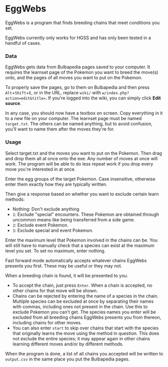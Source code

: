 # EggWebs
EggWebs is a program that finds breeding chains that meet conditions you set.

EggWebs currently only works for HGSS and has only been tested in a handful of cases.

### Data
EggWebs gets data from Bulbapedia pages saved to your computer. It requires the learnset page of the Pokemon you want to breed the move(s) onto, and the pages of all moves you want to put on the Pokemon.

To properly save the pages, go to them on Bulbapedia and then press `Alt`+`Shift`+`E`, or in the URL, replace `wiki/` with `w/index.php?action=edit&title=`. If you're logged into the wiki, you can simply click **Edit source**.

In any case, you should now have a textbox on screen. Copy everything in it to a new file on your computer. The learnset page must be named `target.txt`. The others can be named anything, but to avoid confusion, you'll want to name them after the moves they're for.

### Usage
Select target.txt and the moves you want to put on the Pokemon. Then drag and drop them all at once onto the exe. Any number of moves at once will work. The program will be able to do less repeat work if you drop every move you're interested in at once.

Enter the egg groups of the target Pokemon. Case insensitive, otherwise enter them exactly how they are typically written.

Then give a response based on whether you want to exclude certain learn methods:
* Nothing: Don't exclude anything
* `1`: Exclude "special" encounters. These Pokemon are obtained through uncommon means like being transferred from a side game.
* `2`: Exclude event Pokemon.
* `3`: Exclude special and event Pokemon.

Enter the maximum level that Pokemon involved in the chains can be. You will still have to manually check that a species can exist at the maximum level you set. To set no maximum, enter nothing.

Fast forward mode automatically accepts whatever chains EggWebs presents you first. These may be useful or they may not.

When a breeding chain is found, it will be presented to you.
* To accept the chain, just press `Enter`. When a chain is accepted, no other chains for that move will be shown.
* Chains can be rejected by entering the name of a species in the chain. Multiple species can be excluded at once by separating their names with commas, including ones not present in the chain. Use this to exclude Pokemon you can't get. The species names you enter will be excluded from all breeding chains EggWebs presents you from thereon, including chains for other moves.
* You can also enter `start` to skip over chains that start with the species that originally learns the move using the method in question. This does not exclude the entire species; it may appear again in other chains learning different moves and/or by different methods.

When the program is done, a list of all chains you accepted will be written to `output.csv` in the same place you put the Bulbapedia pages.
